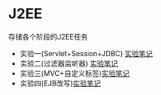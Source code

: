 # J2EE
存储各个阶段的J2EE任务
- 实验一(Servlet+Session+JDBC) [实验笔记](https://github.com/Prevalence/Materials/blob/master/J2EE%E5%AE%9E%E9%AA%8C%E7%AC%94%E8%AE%B0%EF%BC%88%E4%B8%80%EF%BC%89.md)
- 实验二(过滤器监听器) [实验笔记](https://github.com/Prevalence/Materials/blob/master/J2EE%E5%AE%9E%E9%AA%8C%E7%AC%94%E8%AE%B0%EF%BC%88%E4%BA%8C%EF%BC%89.md)
- 实验三(MVC+自定义标签)[实验笔记](https://github.com/Prevalence/Materials/blob/master/J2EE%E5%AE%9E%E9%AA%8C%E7%AC%94%E8%AE%B0%EF%BC%88%E4%B8%89%EF%BC%89.md)
- 实验四(EJB改写)[实验笔记](https://github.com/Prevalence/Materials/blob/master/J2EE%E5%AE%9E%E9%AA%8C%E7%AC%94%E8%AE%B0%EF%BC%88%E5%9B%9B%EF%BC%89.md)
